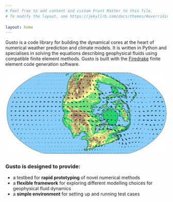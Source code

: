 ```yaml
---
# Feel free to add content and custom Front Matter to this file.
# To modify the layout, see https://jekyllrb.com/docs/themes/#overriding-theme-defaults

layout: home
---
```


Gusto is a code library for building the dynamical cores at the heart of numerical weather prediction and climate models. It is written in Python and specialises in solving the equations describing geophysical fluids using compatible finite element methods. Gusto is built with the [Firedrake](http://firedrakeproject.org) finite element code generation software.

![Pangea](assets/images/shallow_water_pangea.jpg)

### Gusto is designed to provide:
- a testbed for **rapid prototyping** of novel numerical methods
- a **flexible framework** for exploring different modelling choices for geophysical fluid dynamics
- a **simple environment** for setting up and running test cases

